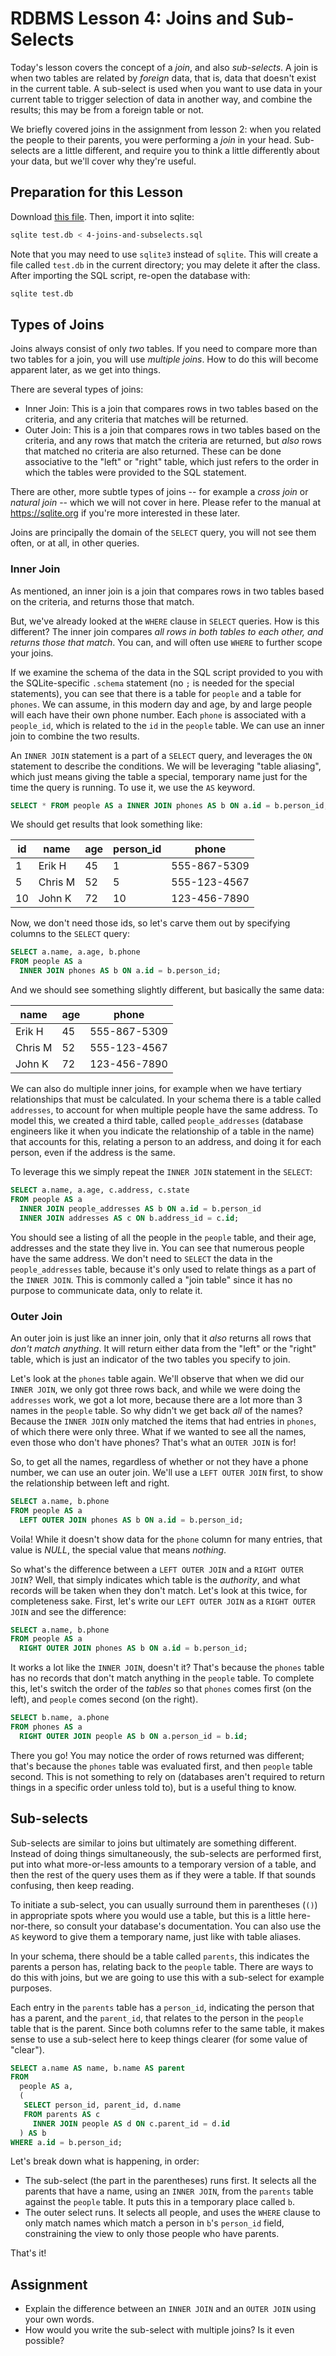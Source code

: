 # RDBMS Lesson 4: Joins and Sub-Selects

Today's lesson covers the concept of a _join_, and also _sub-selects_. A join is when two tables are related by _foreign_ data, that is, data that doesn't exist in the current table. A sub-select is used when you want to use data in your current table to trigger selection of data in another way, and combine the results; this may be from a foreign table or not.

We briefly covered joins in the assignment from lesson 2: when you related the people to their parents, you were performing a _join_ in your head. Sub-selects are a little different, and require you to think a little differently about your data, but we'll cover why they're useful.

## Preparation for this Lesson

Download [this file](/data/rdbms/4-joins-and-subselects.sql). Then, import it into sqlite:

```bash
sqlite test.db < 4-joins-and-subselects.sql
```

Note that you may need to use `sqlite3` instead of `sqlite`. This will create a file called `test.db` in the current directory; you may delete it after the class. After importing the SQL script, re-open the database with:

```bash
sqlite test.db
```

## Types of Joins

Joins always consist of only _two_ tables. If you need to compare more than two tables for a join, you will use _multiple joins_. How to do this will become apparent later, as we get into things.

There are several types of joins:

-   Inner Join: This is a join that compares rows in two tables based on the criteria, and any criteria that matches will be returned.
-   Outer Join: This is a join that compares rows in two tables based on the criteria, and any rows that match the criteria are returned, but _also_ rows that matched no criteria are also returned. These can be done associative to the "left" or "right" table, which just refers to the order in which the tables were provided to the SQL statement.

There are other, more subtle types of joins -- for example a _cross join_ or _natural join_ -- which we will not cover in here. Please refer to the manual at https://sqlite.org if you're more interested in these later.

Joins are principally the domain of the `SELECT` query, you will not see them often, or at all, in other queries.

### Inner Join

As mentioned, an inner join is a join that compares rows in two tables based on the criteria, and returns those that match.

But, we've already looked at the `WHERE` clause in `SELECT` queries. How is this different? The inner join compares _all rows in both tables to each other, and returns those that match_. You can, and will often use `WHERE` to further scope your joins.

If we examine the schema of the data in the SQL script provided to you with the SQLite-specific `.schema` statement (no `;` is needed for the special statements), you can see that there is a table for `people` and a table for `phones`. We can assume, in this modern day and age, by and large people will each have their own phone number. Each `phone` is associated with a `people_id`, which is related to the `id` in the `people` table. We can use an inner join to combine the two results.

An `INNER JOIN` statement is a part of a `SELECT` query, and leverages the `ON` statement to describe the conditions. We will be leveraging "table aliasing", which just means giving the table a special, temporary name just for the time the query is running. To use it, we use the `AS` keyword.

```sql
SELECT * FROM people AS a INNER JOIN phones AS b ON a.id = b.person_id;
```

We should get results that look something like:

| id  | name    | age | person_id | phone        |
| --- | ------- | --- | --------- | ------------ |
| 1   | Erik H  | 45  | 1         | 555-867-5309 |
| 5   | Chris M | 52  | 5         | 555-123-4567 |
| 10  | John K  | 72  | 10        | 123-456-7890 |

Now, we don't need those ids, so let's carve them out by specifying columns to the `SELECT` query:

```sql
SELECT a.name, a.age, b.phone
FROM people AS a
  INNER JOIN phones AS b ON a.id = b.person_id;
```

And we should see something slightly different, but basically the same data:

| name    | age | phone        |
| ------- | --- | ------------ |
| Erik H  | 45  | 555-867-5309 |
| Chris M | 52  | 555-123-4567 |
| John K  | 72  | 123-456-7890 |

We can also do multiple inner joins, for example when we have tertiary relationships that must be calculated. In your schema there is a table called `addresses`, to account for when multiple people have the same address. To model this, we created a third table, called `people_addresses` (database engineers like it when you indicate the relationship of a table in the name) that accounts for this, relating a person to an address, and doing it for each person, even if the address is the same.

To leverage this we simply repeat the `INNER JOIN` statement in the `SELECT`:

```sql
SELECT a.name, a.age, c.address, c.state
FROM people AS a
  INNER JOIN people_addresses AS b ON a.id = b.person_id
  INNER JOIN addresses AS c ON b.address_id = c.id;
```

You should see a listing of all the people in the `people` table, and their age, addresses and the state they live in. You can see that numerous people have the same address. We don't need to `SELECT` the data in the `people_addresses` table, because it's only used to relate things as a part of the `INNER JOIN`. This is commonly called a "join table" since it has no purpose to communicate data, only to relate it.

### Outer Join

An outer join is just like an inner join, only that it _also_ returns all rows that _don't match anything_. It will return either data from the "left" or the "right" table, which is just an indicator of the two tables you specify to join.

Let's look at the `phones` table again. We'll observe that when we did our `INNER JOIN`, we only got three rows back, and while we were doing the `addresses` work, we got a lot more, because there are a lot more than 3 names in the `people` table. So why didn't we get back _all_ of the names? Because the `INNER JOIN` only matched the items that had entries in `phones`, of which there were only three. What if we wanted to see all the names, even those who
don't have phones? That's what an `OUTER JOIN` is for!

So, to get all the names, regardless of whether or not they have a phone number, we can use an outer join. We'll use a `LEFT OUTER JOIN` first, to show the relationship between left and right.

```sql
SELECT a.name, b.phone
FROM people AS a
  LEFT OUTER JOIN phones AS b ON a.id = b.person_id;
```

Voila! While it doesn't show data for the `phone` column for many entries, that value is _NULL_, the special value that means _nothing_.

So what's the difference between a `LEFT OUTER JOIN` and a `RIGHT OUTER JOIN`? Well, that simply indicates which table is the _authority_, and what records will be taken when they don't match. Let's look at this twice, for completeness sake. First, let's write our `LEFT OUTER JOIN` as a `RIGHT OUTER JOIN` and see the difference:

```sql
SELECT a.name, b.phone
FROM people AS a
  RIGHT OUTER JOIN phones AS b ON a.id = b.person_id;
```

It works a lot like the `INNER JOIN`, doesn't it? That's because the `phones` table has no records that don't match anything in the `people` table. To complete this, let's switch the order of the _tables_ so that `phones` comes first (on the left), and `people` comes second (on the right).

```sql
SELECT b.name, a.phone
FROM phones AS a
  RIGHT OUTER JOIN people AS b ON a.person_id = b.id;
```

There you go! You may notice the order of rows returned was different; that's because the `phones` table was evaluated first, and then `people` table second. This is not something to rely on (databases aren't required to return things in a specific order unless told to), but is a useful thing to know.

## Sub-selects

Sub-selects are similar to joins but ultimately are something different. Instead of doing things simultaneously, the sub-selects are performed first, put into what more-or-less amounts to a temporary version of a table, and then the rest of the query uses them as if they were a table. If that sounds confusing, then keep reading.

To initiate a sub-select, you can usually surround them in parentheses (`()`) in appropriate spots where you would use a table, but this is a little here-nor-there, so consult your database's documentation. You can also use the `AS` keyword to give them a temporary name, just like with table aliases.

In your schema, there should be a table called `parents`, this indicates the parents a person has, relating back to the `people` table. There are ways to do this with joins, but we are going to use this with a sub-select for example purposes.

Each entry in the `parents` table has a `person_id`, indicating the person that has a parent, and the `parent_id`, that relates to the person in the `people` table that is the parent. Since both columns refer to the same table, it makes sense to use a sub-select here to keep things clearer (for some value of "clear").

```sql
SELECT a.name AS name, b.name AS parent
FROM
  people AS a,
  (
   SELECT person_id, parent_id, d.name
   FROM parents AS c
     INNER JOIN people AS d ON c.parent_id = d.id
  ) AS b
WHERE a.id = b.person_id;
```

Let's break down what is happening, in order:

-   The sub-select (the part in the parentheses) runs first. It selects all the parents that have a name, using an `INNER JOIN`, from the `parents` table against the `people` table. It puts this in a temporary place called `b`.
-   The outer select runs. It selects all people, and uses the `WHERE` clause to only match names which match a person in `b`'s `person_id` field, constraining the view to only those people who have parents.

That's it!

## Assignment

-   Explain the difference between an `INNER JOIN` and an `OUTER JOIN` using your own words.
-   How would you write the sub-select with multiple joins? Is it even possible?
